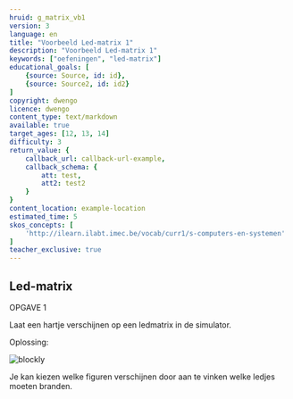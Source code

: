 ```yaml
---
hruid: g_matrix_vb1
version: 3
language: en
title: "Voorbeeld Led-matrix 1"
description: "Voorbeeld Led-matrix 1"
keywords: ["oefeningen", "led-matrix"]
educational_goals: [
    {source: Source, id: id}, 
    {source: Source2, id: id2}
]
copyright: dwengo
licence: dwengo
content_type: text/markdown
available: true
target_ages: [12, 13, 14]
difficulty: 3
return_value: {
    callback_url: callback-url-example,
    callback_schema: {
        att: test,
        att2: test2
    }
}
content_location: example-location
estimated_time: 5
skos_concepts: [
    'http://ilearn.ilabt.imec.be/vocab/curr1/s-computers-en-systemen'
]
teacher_exclusive: true
---
```

## Led-matrix

OPGAVE 1

Laat een hartje verschijnen op een ledmatrix in de simulator.

Oplossing:  

![blockly](@learning-object/matrix_m1/nl/3)

<div class="alert alert-box alert-success">
Je kan kiezen welke figuren verschijnen door aan te vinken welke ledjes moeten branden.
</div>
